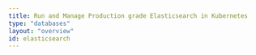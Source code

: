 ```yaml
---
title: Run and Manage Production grade Elasticsearch in Kubernetes
type: "databases"
layout: "overview"
id: elasticsearch
---
```

